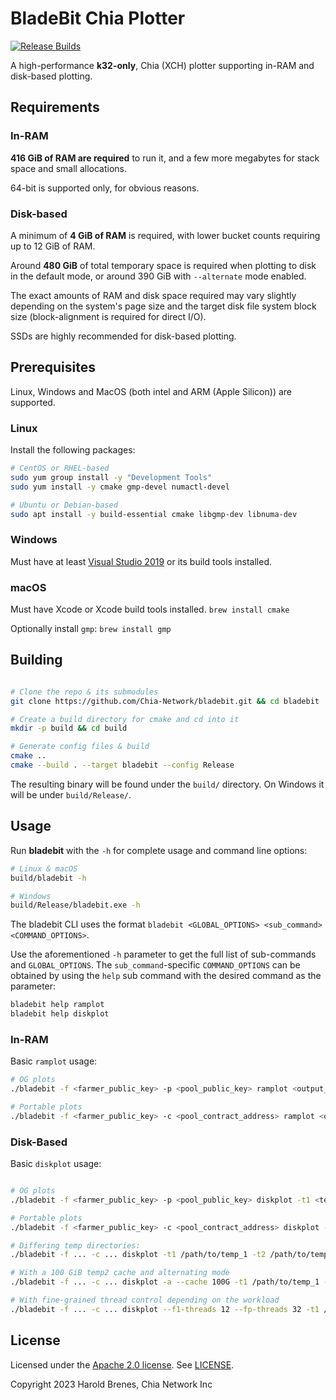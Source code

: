 # BladeBit Chia Plotter

[![Release Builds](https://github.com/Chia-Network/bladebit/actions/workflows/build-release.yml/badge.svg?branch=master&event=push)](https://github.com/Chia-Network/bladebit/actions/workflows/build-release.yml)

A high-performance **k32-only**, Chia (XCH) plotter supporting in-RAM and disk-based plotting.

## Requirements

### In-RAM
**416 GiB of RAM are required** to run it, and a few more megabytes for stack space and small allocations.

64-bit is supported only, for obvious reasons.


### Disk-based
A minimum of **4 GiB of RAM** is required, with lower bucket counts requiring up to 12 GiB of RAM. 

Around **480 GiB** of total temporary space is required when plotting to disk in the default mode, or around 390 GiB with `--alternate` mode enabled.

The exact amounts of RAM and disk space required may vary slightly depending on the system's page size and the target disk file system block size (block-alignment is required for direct I/O).

SSDs are highly recommended for disk-based plotting.


## Prerequisites
Linux, Windows and MacOS (both intel and ARM (Apple Silicon)) are supported.


### Linux

Install the following packages:
```bash
# CentOS or RHEL-based
sudo yum group install -y "Development Tools"
sudo yum install -y cmake gmp-devel numactl-devel

# Ubuntu or Debian-based
sudo apt install -y build-essential cmake libgmp-dev libnuma-dev
```

### Windows
Must have at least [Visual Studio 2019](https://visualstudio.microsoft.com/vs/) or its build tools installed.

### macOS
Must have Xcode or Xcode build tools installed.
`brew install cmake`

Optionally install `gmp`:
`brew install gmp`


## Building

```bash

# Clone the repo & its submodules
git clone https://github.com/Chia-Network/bladebit.git && cd bladebit

# Create a build directory for cmake and cd into it
mkdir -p build && cd build

# Generate config files & build
cmake ..
cmake --build . --target bladebit --config Release
```

The resulting binary will be found under the `build/` directory.
On Windows it will be under `build/Release/`.

## Usage
Run **bladebit** with the `-h` for complete usage and command line options:

```bash
# Linux & macOS
build/bladebit -h

# Windows
build/Release/bladebit.exe -h
```


The bladebit CLI uses the format `bladebit <GLOBAL_OPTIONS> <sub_command> <COMMAND_OPTIONS>`.

Use the aforementioned `-h` parameter to get the full list of sub-commands and `GLOBAL_OPTIONS`. 
The `sub_command`-specific `COMMAND_OPTIONS` can be obtained by using the `help` sub command with the desired command as the parameter: 

```bash
bladebit help ramplot
bladebit help diskplot
```

### In-RAM
Basic `ramplot` usage:
```bash
# OG plots
./bladebit -f <farmer_public_key> -p <pool_public_key> ramplot <output_directory>

# Portable plots
./bladebit -f <farmer_public_key> -c <pool_contract_address> ramplot <output_directory>
```

### Disk-Based
Basic `diskplot` usage:
```bash

# OG plots
./bladebit -f <farmer_public_key> -p <pool_public_key> diskplot -t1 <temp_directory> <output_directory>

# Portable plots
./bladebit -f <farmer_public_key> -c <pool_contract_address> diskplot -t1 <temp_directory> <output_directory>

# Differing temp directories:
./bladebit -f ... -c ... diskplot -t1 /path/to/temp_1 -t2 /path/to/temp2 /my/output/dir

# With a 100 GiB temp2 cache and alternating mode
./bladebit -f ... -c ... diskplot -a --cache 100G -t1 /path/to/temp_1 -t2 /path/to/temp2 /my/output/dir

# With fine-grained thread control depending on the workload
./bladebit -f ... -c ... diskplot --f1-threads 12 --fp-threads 32 -t1 /path/to/temp_1  /my/output/dir
```


## License
Licensed under the [Apache 2.0 license](https://www.apache.org/licenses/LICENSE-2.0). See [LICENSE](LICENSE).


Copyright 2023 Harold Brenes, Chia Network Inc


